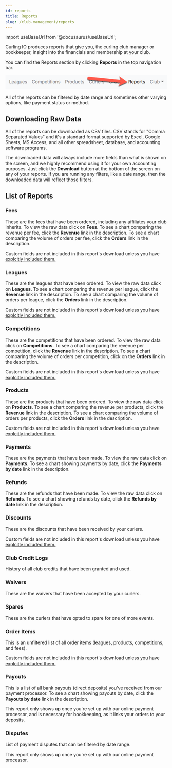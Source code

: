 ```yaml
---
id: reports
title: Reports
slug: /club-management/reports
---
```

import useBaseUrl from '@docusaurus/useBaseUrl';

Curling IO produces reports that give you, the curling club manager or bookkeeper, insight into the financials and membership at your club.

You can find the Reports section by clicking **Reports** in the top navigation bar.

![Reports Navigation](/img/docs/club-management/reports/navigation.png)

All of the reports can be filtered by date range and sometimes other varying options, like payment status or method.


## Downloading Raw Data

All of the reports can be downloaded as CSV files.
CSV stands for "Comma Separated Values" and it's a standard format supported by Excel, Google Sheets, MS Access, and all other spreadsheet, database, and accounting software programs.

The downloaded data will always include more fields than what is shown on the screen, and we highly recommend using it for your own accounting purposes.
Just click the **Download** button at the bottom of the screen on any of your reports.
If you are running any filters, like a date range, then the downloaded data will reflect those filters.


## List of Reports

### Fees

These are the fees that have been ordered, including any affiliates your club inherits.
To view the raw data click on **Fees**.
To see a chart comparing the revenue per fee, click the **Revenue** link in the description.
To see a chart comparing the volume of orders per fee, click the **Orders** link in the description.

Custom fields are not included in this report's download unless you have [explcitly included them.](/docs/club-management/custom-fields#select-relevant-reports)

### Leagues

These are the leagues that have been ordered.
To view the raw data click on **Leagues**.
To see a chart comparing the revenue per league, click the **Revenue** link in the description.
To see a chart comparing the volume of orders per league, click the **Orders** link in the description.

Custom fields are not included in this report's download unless you have [explcitly included them.](/docs/club-management/custom-fields#select-relevant-reports)

### Competitions

These are the competitions that have been ordered.
To view the raw data click on **Competitions**.
To see a chart comparing the revenue per competition, click the **Revenue** link in the description.
To see a chart comparing the volume of orders per competition, click on the **Orders** link in the description.

Custom fields are not included in this report's download unless you have [explcitly included them.](/docs/club-management/custom-fields#select-relevant-reports)

### Products

These are the products that have been ordered.
To view the raw data click on **Products**.
To see a chart comparing the revenue per products, click the **Revenue** link in the description.
To see a chart comparing the volume of orders per products, click the **Orders** link in the description.

Custom fields are not included in this report's download unless you have [explcitly included them.](/docs/club-management/custom-fields#select-relevant-reports)

### Payments

These are the payments that have been made.
To view the raw data click on **Payments**.
To see a chart showing payments by date, click the **Payments by date** link in the description.


### Refunds

These are the refunds that have been made.
To view the raw data click on **Refunds**.
To see a chart showing refunds by date, click the **Refunds by date** link in the description.


### Discounts

These are the discounts that have been received by your curlers.

Custom fields are not included in this report's download unless you have [explcitly included them.](/docs/club-management/custom-fields#select-relevant-reports)


### Club Credit Logs

History of all club credits that have been granted and used.


### Waivers

These are the waivers that have been accepted by your curlers.


### Spares

These are the curlers that have opted to spare for one of more events.


### Order Items

This is an unfiltered list of all order items (leagues, products, competitions, and fees).

Custom fields are not included in this report's download unless you have [explcitly included them.](/docs/club-management/custom-fields#select-relevant-reports)


### Payouts

This is a list of all bank payouts (direct deposits) you've received from our payment processor.
To see a chart showing payouts by date, click the **Payouts by date** link in the description.

This report only shows up once you're set up with our online payment processor, and is necessary for bookkeeping, as it links your orders to your deposits.


### Disputes

List of payment disputes that can be filtered by date range.

This report only shows up once you're set up with our online payment processor.

